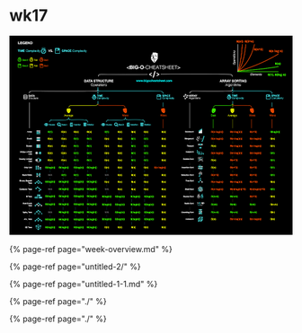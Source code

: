 # wk17

![](../../.gitbook/assets/image%20%282%29.png)

{% page-ref page="week-overview.md" %}

{% page-ref page="untitled-2/" %}

{% page-ref page="untitled-1-1.md" %}

{% page-ref page="./" %}

{% page-ref page="./" %}
